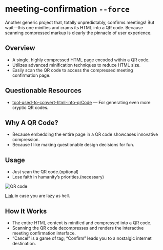 # meeting-confirmation `--force`

Another generic project that, totally unpredictably, confirms meetings! But wait—this one minifies and crams its HTML into a QR code. Because scanning compressed markup is clearly the pinnacle of user experience.

## Overview

- A single, highly compressed HTML page encoded within a QR code.
- Utilizes advanced minification techniques to reduce HTML size.
- Easily scan the QR code to access the compressed meeting confirmation page.

## Questionable Resources

- [tool-used-to-convert-html-into-qrCode](https://sandwich.a-burger.xyz/) — For generating even more cryptic QR codes.

## Why A QR Code?

- Because embedding the entire page in a QR code showcases innovative compression.
- Because I like making questionable design decisions for fun.

## Usage

- Just scan the QR code.(optional)
- Lose faith in humanity’s priorities.(necessary)

![QR code](https://cloud-3nd2uydnw-hack-club-bot.vercel.app/0test.png)

[Link](https://hashim-ali.work/meeting-confirmation) in case you are lazy as hell.

## How It Works

- The entire HTML content is minified and compressed into a QR code.
- Scanning the QR code decompresses and renders the interactive meeting confirmation interface.
- “Cancel” is a game of tag; “Confirm” leads you to a nostalgic internet destination.
